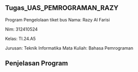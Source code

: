 ## Tugas_UAS_PEMROGRAMAN_RAZY
Program Pengelolaan tiket bus
Nama: Razy Al Farisi <p>
Nim: 312410524 <p>
Kelas: TI.24.A5 <p>
Jurusan: Teknik Informatika
Mata Kuliah: Bahasa Pemrograman 

## Penjelasan Program 

